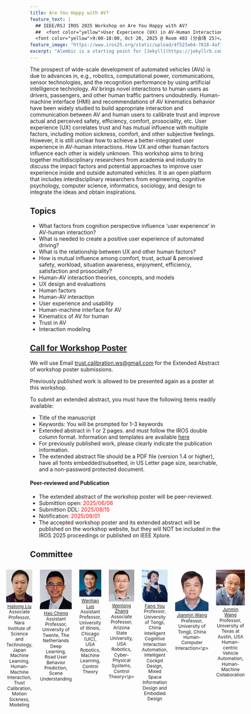 ```yaml
---
title: Are You Happy with AV?
feature_text: |
  ## IEEE/RSJ IROS 2025 Workshop on Are You Happy with AV?
  ##  <font color="yellow">User Experience (UX) in AV-Human Interaction</font> 
  <font color="yellow">9:00-18:00, Oct 20, 2025 @ Room 403 (分会场 25)</font> 
feature_image: "https://www.iros25.org/static/upload/4f523a64-7818-4af1-8289-9a68ec473b14.png"
excerpt: "Alembic is a starting point for [Jekyll](https://jekyllrb.com/) projects. Rather than starting from scratch, this boilerplate is designed to get the ball rolling immediately. Install it, configure it, tweak it, push it."
---
```


The prospect of wide-scale development of automated vehicles (AVs) is due to advances in, e.g., robotics, computational power, communications, sensor technologies, and the recognition performance by using artificial intelligence technology. AV brings novel interactions to human users as drivers, passengers, and other human traffic partners undoubtedly. Human-machine interface (HMI) and recommendations of AV kinematics behavior have been widely studied to build appropriate interaction and communication between AV and human users to calibrate trust and improve actual and perceived safety,  efficiency, comfort, prosociality, etc. User experience (UX) correlates trust and has mutual influence with multiple factors, including motion sickness, comfort, and other subjective feelings. However, it is still unclear how to achieve a better-integrated user experience in AV-human interactions. How UX and other human factors influence each other is widely unknown. This workshop aims to bring together multidisciplinary researchers from academia and industry to discuss the impact factors and potential approaches to improve user experience inside and outside automated vehicles. It is an open platform that includes interdisciplinary researchers from engineering, cognitive psychology, computer science, informatics, sociology, and design to integrate the ideas and obtain inspirations.


## Topics

- What factors from cognition perspective influence ‘user experience’ in AV-human interaction? 
- What is needed to create a positive user experience of automated driving?
- What is the relationship between UX and other human factors?
- How is mutual influence among comfort, trust, actual & perceived safety, workload, situation awareness, enjoyment, efficiency, satisfaction  and prosociality?
- Human-AV interaction theories, concepts, and models
- UX design and evaluations
- Human factors
- Human-AV interaction
- User experience and usability
- Human-machine interface for AV
- Kinematics of AV for human
- Trust in AV
- Interaction modeling


## <a href="/assets/files/Call_for_Poster_20250619.pdf" target="_blank"> Call for Workshop Poster</a>

<p>We will use Email <a href="mailto:trust.calibration.ws@gmail.com">trust.calibration.ws@gmail.com</a> for the Extended Abstract of workshop poster submissions. </p>
<p>Previously published work is allowed to be presented again as a poster at this workshop.</p> 
<p>To submit an extended abstract, you must have the following items readily available:</p>

- Title of the manuscript
- Keywords: You will be prompted for 1-3 keywords
- Extended abstract in 1 or 2 pages. and must follow the IROS double column format. Information and templates are available [here](http://ras.papercept.net/conferences/support/support.php)
- For previously published work, please clearly indicate the publication information.
- The extended abstract file should be a PDF file (version 1.4 or higher), have all fonts embedded/subsetted, in US Letter page size, searchable, and a non-password protected document.

#### Peer-reviewed and Publication
- The extended abstract of the workshop poster will be peer-reviewed.
- Submittion open: <font color="red">2025/06/06</font>
- Submittion DDL: <font color="red">2025/08/15</font>
- Notification:  <font color="red">2025/09/01</font>
- The accepted workshop poster and its extended abstract will be published on the workshop website, but they will NOT be included in the IROS 2025 proceedings or published on IEEE Xplore. 

## Committee
 <div style="display: flex; justify-content: center; text-align: center;">

  <div style="margin: 10px;">
    <img src="/assets/committee/Hailong liu.jpg" alt="Hailong Liu" style="width: 150px; height: auto; object-fit: cover; display: block;">
    <p style="font-size: 12px; text-align: center; line-height: 1.2; margin: 4px 0; word-wrap: break-word;"><a href="https://www.researchgate.net/profile/Hailong_Liu9">Hailong Liu</a><br> Associate Professor, Nara Institute of Science and Technology, Japan<br>
    Machine Learning, Human-Machine Interaction, Trust Calibration, Motion Sickness, Modeling</p>
  </div>

  <div style="margin: 10px;">
    <img src="/assets/committee/Hao Cheng.jpg" alt="Hao Cheng" style="width: 150px; height: auto; object-fit: cover; display: block;">
    <p style="font-size: 12px; text-align: center; line-height: 1.2; margin: 4px 0; word-wrap: break-word;"><a href="https://sites.google.com/view/hao-cheng/home">Hao Cheng</a><br> Assistant Professor, University of Twente, The Netherlands<br>
    Deep Learning, Road User Behavior Prediction, Scene Understanding</p>
  </div>

  <div style="margin: 10px;">
    <img src="/assets/committee/Wenhao Luo.png" alt="Wenhao Luo" style="width: 150px; height: auto; object-fit: cover; display: block;">
    <p style="font-size: 12px; text-align: center; line-height: 1.2; margin: 4px 0; word-wrap: break-word;"><a href="https://www.cs.uic.edu/~wenhao/">Wenhao Luo</a><br> Assistant Professor, University of Illinois, Chicago (UIC), USA<br>
    Robotics, Machine Learning, Control Theory</p>
  </div>

  <div style="margin: 10px;">
    <img src="/assets/committee/Wenlong Zhang.png" alt="Wenlong Zhang" style="width: 150px; height: auto; object-fit: cover; display: block;">
    <p style="font-size: 12px; text-align: center; line-height: 1.2; margin: 4px 0; word-wrap: break-word;"><a href="https://home.riselab.info/team/">Wenlong Zhang</a><br> Associate Professor, Arizona State University, USA<br>
    Robotics, Cyber-Physical Systems, Control Theory<\p>
  </div>

  <div style="margin: 10px;">
    <img src="/assets/committee/Fang You.jpg" alt="Fang You" style="width: 150px; height: auto; object-fit: cover;display: block;">
    <p style="font-size: 12px; text-align: center; line-height: 1.2; margin: 4px 0; word-wrap: break-word;"><a href="https://tjdi.tongji.edu.cn/TeacherDetail.do?id=4236&lang=en">Fang You</a><br> Professor, University of Tongji, China<br>
    Intelligent Cognitive Interaction Automation, Intelligent Cockpit Design, Mixed Space Information Design and Embodied Design</p>
  </div>

  <div style="margin: 10px;">
    <img src="/assets/committee/Jianmin Wang.jpg" alt="Jianmin Wang" style="width: 150px; height: auto; object-fit: cover;display: block;">
    <p style="font-size: 12px; text-align: center; line-height: 1.2; margin: 4px 0; word-wrap: break-word;"><a href="https://am.tongji.edu.cn/info/1397/1842.htm">Jianmin Wang</a><br> Professor, University of Tongji, China<br>
    Human-Computer Interaction<\p>
  </div>

  <div style="margin: 10px;">
    <img src="/assets/committee/Junmin Wang.jpg" alt="Junmin Wang" style="width: 150px; height: auto; object-fit: cover;display: block;">
    <p style="font-size: 12px; text-align: center; line-height: 1.2; margin: 4px 0; word-wrap: break-word;"><a href="https://sites.utexas.edu/jwang/">Junmin Wang</a><br> Professor, University of Texas at Austin, USA<br>
    Human-centric Vehicle Automation, Human-Machine Collaboration</p>
  </div>

</div>

